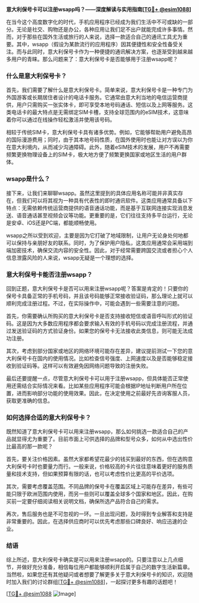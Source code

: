**意大利保号卡可以注册wsapp吗？——深度解读与实用指南[[TG💪+ @esim1088](https://t.me/s/esim1088)]**

在当今这个高度数字化的时代，手机应用程序已经成为我们生活中不可或缺的一部分。无论是社交、购物还是办公，各种应用让我们足不出户就能完成许多事情。然而，对于那些在国外生活或旅行的人来说，选择一款适合自己的通讯工具尤为重要。其中，wsapp（假设为某款流行的应用程序）因其便捷性和安全性备受关注。而与此同时，意大利保号卡作为一种便捷的通讯解决方案，也逐渐受到越来越多用户的青睐。那么问题来了：意大利保号卡是否能够用于注册wsapp呢？

### 什么是意大利保号卡？

首先，我们需要了解什么是意大利保号卡。简单来说，意大利保号卡是一种专门为外国游客或长期居住者设计的电话卡服务。它通常由意大利当地的电信运营商提供，用户只需购买一张实体卡，即可享受本地号码通话、短信以及上网等服务。这类电话卡的最大特点是无需绑定SIM卡槽，支持全球范围内的eSIM技术，这意味着你可以通过在线操作轻松激活并使用该号码。

相较于传统SIM卡，意大利保号卡具有诸多优势。例如，它能够帮助用户避免高昂的国际漫游费用；同时，由于其本地号码性质，在国外使用时也能让对方误以为你在意大利境内，从而减少沟通障碍。此外，随着eSIM技术的发展，用户不再需要频繁更换物理设备上的SIM卡，极大地方便了频繁更换国家或地区生活的用户群体。

### wsapp是什么？

接下来，让我们来聊聊wsapp。虽然这里提到的具体应用名称可能并非真实存在，但我们可以将其视为一种具有代表性的即时通讯软件。这类应用通常具备以下特点：无需依赖传统运营商提供的语音通话功能，而是基于互联网连接实现消息发送、语音通话甚至视频会议等功能。更重要的是，它们往往支持多平台运行，无论是安卓、iOS还是PC端，都能顺畅使用。

wsapp之所以受到欢迎，主要是因为它打破了地域限制，让用户无论身处何地都可以保持与亲朋好友的联系。同时，为了保护用户隐私，这类应用通常会采用端到端加密技术，确保交流内容的安全性。因此，对于经常需要跨国交流或者担心个人信息泄露风险的人来说，wsapp无疑是一个理想的选择。

### 意大利保号卡能否注册wsapp？

回到正题，意大利保号卡是否可以用来注册wsapp呢？答案是肯定的！只要你的保号卡具备正常的手机号码，并且该号码能够正常接收验证码，那么理论上就可以顺利完成注册过程。不过，在实际操作中，可能会遇到一些需要注意的问题。

首先，你需要确认所购买的意大利保号卡是否支持接收短信或语音呼叫形式的验证码。这是因为大多数应用程序都会要求输入有效的手机号码以完成注册流程，并通过发送验证码的方式验证身份。如果您的保号卡无法接收此类信息，则可能无法成功注册。

其次，考虑到部分国家或地区的网络环境可能存在差异，建议提前测试一下您的意大利保号卡在国内的使用情况。比如检查信号强度、上网速度以及是否能够稳定接收到验证码等。这样可以有效避免因网络问题导致的注册失败。

最后还要提醒一点，尽管意大利保号卡可以用于注册wsapp，但具体能否正常使用还需结合实际情况来看。比如某些应用程序可能会根据IP地址判断用户所在位置，进而影响部分功能的使用效果。因此，在决定使用之前最好先咨询客服人员，获取更准确的信息。

### 如何选择合适的意大利保号卡？

既然知道了意大利保号卡可以用来注册wsapp，那么如何挑选一款适合自己的产品就显得尤为重要了。目前市面上可供选择的品牌和型号众多，如何从中选出性价比最高的那一款呢？

首先，要关注价格因素。虽然大家都希望花最少的钱买到最好的东西，但在选购意大利保号卡时也要量力而行。一般来说，价格较高的卡片往往意味着更好的服务质量和技术支持，但如果预算有限的话，也可以考虑性价比更高的平价选项。

其次，需要考虑覆盖范围。不同品牌的保号卡在覆盖区域上可能存在差异，有些可能只限于欧洲范围内使用，而另一些则可以覆盖全球多个国家和地区。因此，在购买前一定要仔细阅读相关说明文档，确保所选产品符合自己的需求。

再次，售后服务也是不可忽视的一环。一旦出现问题，及时得到专业解答和支持是非常重要的。因此，在选择供应商时可以优先考虑那些口碑良好、响应迅速的企业。

### 结语

综上所述，意大利保号卡确实是可以用来注册wsapp的。只要注意以上几点细节，并做好充分准备，相信每位用户都能够顺利开启属于自己的数字生活新篇章。当然啦，如果您还有其他疑问或者想要了解更多关于意大利保号卡的知识，欢迎随时加入我们的讨论群组[[TG💪+ @esim1088](https://t.me/s/esim1088)]，一起探讨更多有趣的话题吧！

[[TG💪+ @esim1088](https://t.me/s/esim1088) ![Image](https://i.postimg.cc/4NQfJmqS/Snipaste-2025-05-13-00-14-12.png)]